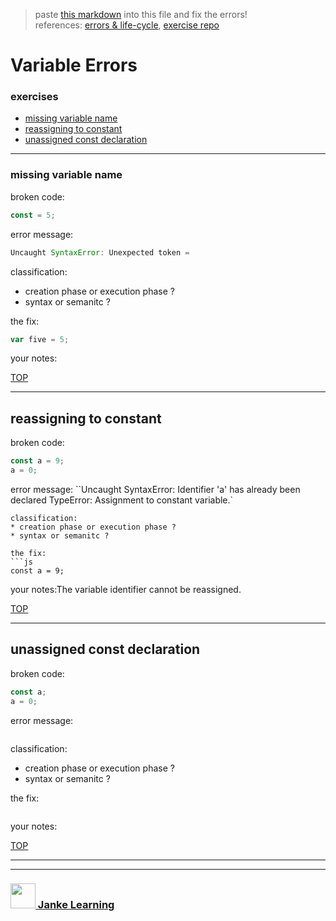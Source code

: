 > paste [this markdown](https://raw.githubusercontent.com/janke-learning/error-exercises/master/const.md) into this file and fix the errors!      
> references: [errors & life-cycle](https://github.com/janke-learning/errors-and-life-cycle), [exercise repo](https://github.com/janke-learning/errors)
# Variable Errors


### exercises
* [missing variable name](#missing-variable-name)
* [reassigning to constant](#reassigning-to-constant)
* [unassigned const declaration](#unassigned-const-declaration)

---

### missing variable name

broken code:
```js
const = 5;
```
error message:
```js
Uncaught SyntaxError: Unexpected token =
```
classification:
* creation phase or execution phase ?
* syntax or semanitc ?

the fix:
```js
var five = 5;
```
your notes:

[TOP](#variable-errors)

---


## reassigning to constant

broken code:
```js
const a = 9;
a = 0;
```
error message:
``Uncaught SyntaxError: Identifier 'a' has already been declared
TypeError: Assignment to constant variable.`

```
classification:
* creation phase or execution phase ?
* syntax or semanitc ?

the fix:
```js
const a = 9;
```
your notes:The variable identifier cannot be reassigned.

[TOP](#variable-errors)

---


## unassigned const declaration

broken code:
```js
const a;
a = 0;
```
error message:
```
```
classification:
* creation phase or execution phase ?
* syntax or semanitc ?

the fix:
```js
```
your notes:

[TOP](#variable-errors)

___
___
### <a href="http://janke-learning.org" target="_blank"><img src="https://user-images.githubusercontent.com/18554853/50098409-22575780-021c-11e9-99e1-962787adaded.png" width="40" height="40"></img> Janke Learning</a>

